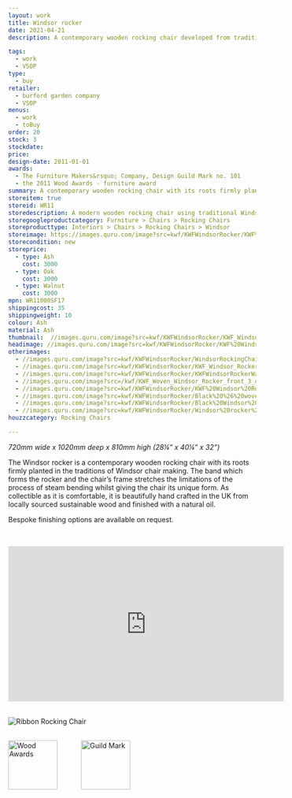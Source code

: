 ```yaml
---
layout: work
title: Windsor rocker
date: 2021-04-21
description: A contemporary wooden rocking chair developed from traditional Windsor chair making. Made in the UK from local sustainable wood finished with natural oil. Wood Awards winner.

tags:
  - work
  - VSOP
type:
  - buy
retailer:
  - burford garden company
  - VSOP
menus:
  - work
  - toBuy
order: 20
stock: 3
stockdate:
price:
design-date: 2011-01-01
awards:
  - The Furniture Makers&rsquo; Company, Design Guild Mark no. 101
  - the 2011 Wood Awards - furniture award
summary: A contemporary wooden rocking chair with its roots firmly planted in the traditions of Windsor chair making.
storeitem: true
storeid: WR11
storedescription: A modern wooden rocking chair using traditional Windsor chairmaking techniques.
storegoogleproductcategory: Furniture > Chairs > Rocking Chairs
storeproducttype: Interiors > Chairs > Rocking Chairs > Windsor
storeimage: https://images.quru.com/image?src=kwf/KWFWindsorRocker/KWF%20Windsor%20Rocker%20quarter%20view.jpg
storecondition: new
storeprice:
  - type: Ash
    cost: 3000
  - type: Oak
    cost: 3000
  - type: Walnut
    cost: 3000
mpn: WR11000SF17
shippingcost: 35
shippingweight: 10
colour: Ash
material: Ash
thumbnail:  //images.quru.com/image?src=kwf/KWFWindsorRocker/KWF_Windsor_Rocker_side_view_cut.jpg&width=175&height=175&fill=%23ffffff
headimage: //images.quru.com/image?src=kwf/KWFWindsorRocker/KWF%20Windsor%20Rocker%20quarter%20view.jpg
otherimages:
  - //images.quru.com/image?src=kwf/KWFWindsorRocker/WindsorRockingChair098.jpg&top=0.1&fill=auto&strip=0
  - //images.quru.com/image?src=kwf/KWFWindsorRocker/KWF_Windsor_Rocker_side_view_cut.jpg&fill=%23ffffff
  - //images.quru.com/image?src=kwf/KWFWindsorRocker/KWFWindsorRockerWalnutCut.jpg
  - //images.quru.com/image?src=/kwf/KWF_Woven_Windsor_Rocker_front_3_quarters_4724.JPG&right=0.98438&left=0.0375
  - //images.quru.com/image?src=kwf/KWFWindsorRocker/KWF%20Windsor%20Rocker%20front%20with%20sheepskin.jpg&right=0.91875&left=0.11563
  - //images.quru.com/image?src=kwf/KWFWindsorRocker/Black%20%26%20woven%20windsors.jpg&bottom=0.94688&top=0.11563&icc=srgb&strip=0
  - //images.quru.com/image?src=kwf/KWFWindsorRocker/Black%20Windsor%20rocker.jpg&bottom=0.95&top=0.07187&icc=srgb&strip=0
  - //images.quru.com/image?src=kwf/KWFWindsorRocker/Windsor%20rocker%20and%20stool%20in%20Heals.JPG&angle=90&top=0.30312&left=0.07083
houzzcategory: Rocking Chairs

---
```

_720mm wide x 1020mm deep x 810mm high (28&frac14;” x 40&frac14;” x 32”)_

The Windsor rocker is a contemporary wooden rocking chair with its roots firmly planted in the traditions of Windsor chair making. The band which forms the rocker and the chair’s frame stretches the limitations of the process of steam bending whilst giving the chair its unique form. As collectible as it is comfortable, it is beautifully hand crafted in the UK from locally sourced sustainable wood and finished with a natural oil.

Bespoke finishing options are available on request.

<iframe width="560" height="315" src="https://www.youtube.com/embed/sqwQ6wEk1g4" title="Windsor Rocker video" frameborder="0" allow="accelerometer; autoplay; clipboard-write; encrypted-media; gyroscope; picture-in-picture" allowfullscreen style="padding-top:2rem; padding-bottom:2rem;"></iframe>

<img class="post-title gallery_image" alt="Ribbon Rocking Chair" src="//images.quru.com/image?src=/kwf/GREAT/GREAT_Desn_Social_Post_Katie_Walker.pdf.d/page-00002.png&width=342" srcset="//images.quru.com/image?src=/kwf/GREAT/GREAT_Desn_Social_Post_Katie_Walker.pdf.d/page-00002.png&width=342 360w, //images.quru.com/image?src=/kwf/GREAT/GREAT_Desn_Social_Post_Katie_Walker.pdf.d/page-00002.png&width=770 800w,  //images.quru.com/image?src=/kwf/GREAT/GREAT_Desn_Social_Post_Katie_Walker.pdf.d/page-00002.png&width=1440 2x">

<img class="logo" alt="Wood Awards" src="//images.quru.com/image?src=kwf/Marketing/woodawards.jpg&height=100" height="100" style="padding-right: 3rem; padding-top: 1rem;"><img class="logo" alt="Guild Mark" src="//images.quru.com/image?src=kwf/WCFMGuildMark.jpg&height=100" height="100" style="padding-top: 1rem;">
